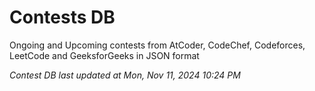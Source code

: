 # Contests DB

Ongoing and Upcoming contests from AtCoder, CodeChef, Codeforces, LeetCode and GeeksforGeeks in JSON format

*Contest DB last updated at Mon, Nov 11, 2024 10:24 PM*  
